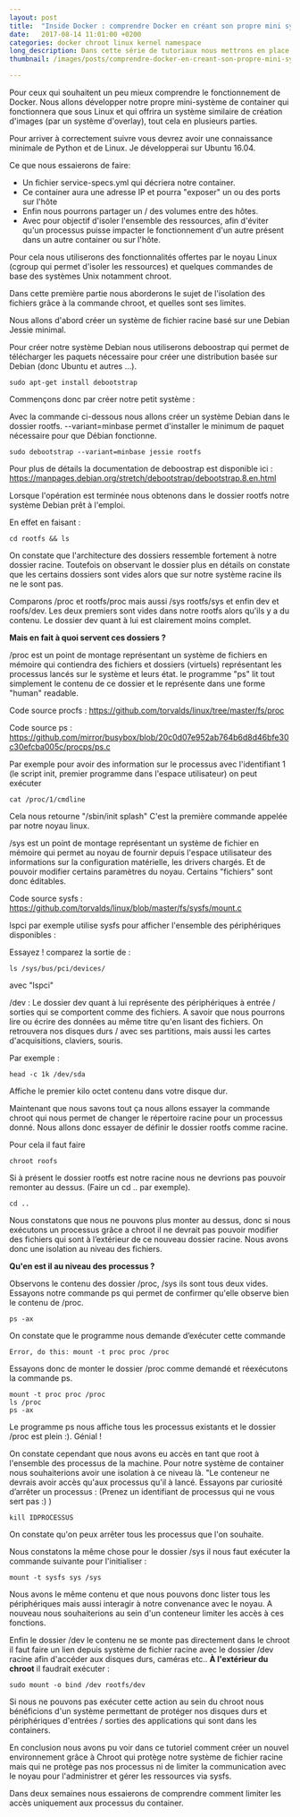 ```yaml
---
layout: post
title:  "Inside Docker : comprendre Docker en créant son propre mini système de container - partie 1 - Chroot."
date:   2017-08-14 11:01:00 +0200
categories: docker chroot linux kernel namespace
long_description: Dans cette série de tutoriaux nous mettrons en place un mini système de container dans le but de comprendre comment fonctionne Docker. 
thumbnail: /images/posts/comprendre-docker-en-creant-son-propre-mini-systeme-de-container-p1/thumbnail.jpeg

---
```


Pour ceux qui souhaitent un peu mieux comprendre le fonctionnement de Docker. Nous allons développer notre propre mini-système de container qui fonctionnera que sous Linux et qui offrira un système similaire de création d'images (par un système d'overlay), tout cela en plusieurs parties.

Pour arriver à correctement suivre vous devrez avoir une connaissance minimale de Python et de Linux. Je développerai sur Ubuntu 16.04.

Ce que nous essaierons de faire:
- Un fichier service-specs.yml qui décriera notre container.
- Ce container aura une adresse IP et pourra "exposer" un ou des ports sur l'hôte
- Enfin nous pourrons partager un / des volumes entre des hôtes.
- Avec pour objectif d'isoler l'ensemble des ressources, afin d'éviter qu'un processus puisse impacter le fonctionnement d'un autre présent dans un autre container ou sur l'hôte.

Pour cela nous utiliserons des fonctionnalités offertes par le noyau Linux (cgroup qui permet d'isoler les ressources) et quelques commandes de base des systèmes Unix notamment chroot.

Dans cette première partie nous aborderons le sujet de l'isolation des fichiers grâce à la commande chroot, et quelles sont ses limites.

Nous allons d'abord créer un système de fichier racine basé sur une Debian Jessie minimal.

Pour créer notre système Debian nous utiliserons deboostrap qui permet de télécharger les paquets nécessaire pour créer une distribution basée sur Debian (donc Ubuntu et autres ...).

```
sudo apt-get install debootstrap
```

Commençons donc par créer notre petit système :

Avec la commande ci-dessous nous allons créer un système Debian dans le dossier rootfs. --variant=minbase permet d'installer le minimum de paquet nécessaire pour que Débian fonctionne.

```
sudo debootstrap --variant=minbase jessie rootfs
```

Pour plus de détails la documentation de deboostrap est disponible ici : https://manpages.debian.org/stretch/debootstrap/debootstrap.8.en.html

Lorsque l'opération est terminée nous obtenons dans le dossier rootfs notre système Debian prêt à l'emploi.

En effet en faisant :

```
cd rootfs && ls
```

On constate que l'architecture des dossiers ressemble fortement à notre dossier racine. Toutefois on observant le dossier plus en détails on constate que les certains dossiers sont vides alors que sur notre système racine ils ne le sont pas.

Comparons /proc et rootfs/proc mais aussi /sys rootfs/sys et enfin dev et roofs/dev. Les deux premiers sont vides dans notre rootfs alors qu'ils y a du contenu. Le dossier dev quant à lui est clairement moins complet.

**Mais en fait à quoi servent ces dossiers ?**

/proc est un point de montage représentant un système de fichiers en mémoire qui contiendra des fichiers et dossiers (virtuels) représentant les processus lancés sur le système et leurs état. le programme "ps" lit tout simplement le contenu de ce dossier et le représente dans une forme "human" readable.

Code source procfs : https://github.com/torvalds/linux/tree/master/fs/proc

Code source ps : https://github.com/mirror/busybox/blob/20c0d07e952ab764b6d8d46bfe30c30efcba005c/procps/ps.c

Par exemple pour avoir des information sur le processus avec l'identifiant 1 (le script init, premier programme dans l'espace utilisateur) on peut exécuter

```
cat /proc/1/cmdline
```

Cela nous retourne "/sbin/init splash" C'est la première commande appelée par notre noyau linux.

/sys est un point de montage représentant un système de fichier en mémoire qui permet au noyau de fournir depuis l'espace utilisateur des informations sur la configuration matérielle, les drivers chargés. Et de pouvoir modifier certains paramètres du noyau. Certains "fichiers" sont donc éditables.

Code source sysfs : https://github.com/torvalds/linux/blob/master/fs/sysfs/mount.c

lspci par exemple utilise sysfs pour afficher l'ensemble des périphériques disponibles :

Essayez ! comparez la sortie de :

```
ls /sys/bus/pci/devices/
```

avec "lspci"

/dev : Le dossier dev quant à lui représente des périphériques à entrée / sorties qui se comportent comme des fichiers. A savoir que nous pourrons lire ou écrire des données au même titre qu'en lisant des fichiers. On retrouvera nos disques durs / avec ses partitions, mais aussi les cartes d'acquisitions, claviers, souris.


Par exemple :

```
head -c 1k /dev/sda
```

Affiche le premier kilo octet contenu dans votre disque dur.

Maintenant que nous savons tout ça nous allons essayer la commande chroot qui nous permet de changer le répertoire racine pour un processus donné. Nous allons donc essayer de définir le dossier rootfs comme racine.

Pour cela il faut faire

```
chroot roofs
```

Si à présent le dossier rootfs est notre racine nous ne devrions pas pouvoir remonter au dessus. (Faire un cd .. par exemple).

```
cd ..
```

Nous constatons que nous ne pouvons plus monter au dessus, donc si nous exécutons un processus grâce a chroot il ne devrait pas pouvoir modifier des fichiers qui sont à l’extérieur de ce nouveau dossier racine. Nous avons donc une isolation au niveau des fichiers.

**Qu'en est il au niveau des processus ?**

Observons le contenu des dossier /proc, /sys ils sont tous deux vides. Essayons notre commande ps qui permet de confirmer qu'elle observe bien le contenu de /proc.


```
ps -ax
```

On constate que le programme nous demande d’exécuter cette commande


```
Error, do this: mount -t proc proc /proc
```

Essayons donc de monter le dossier /proc comme demandé et réexécutons la commande ps.

```
mount -t proc proc /proc
ls /proc﻿
ps -ax
```

Le programme ps nous affiche tous les processus existants et le dossier /proc est plein :). Génial !

On constate cependant que nous avons eu accès en tant que root à l'ensemble des processus de la machine. Pour notre système de container nous souhaiterions avoir une isolation à ce niveau là. "Le conteneur ne devrais avoir accès qu'aux processus qu'il à lancé. Essayons par curiosité d’arrêter un processus : (Prenez un identifiant de processus qui ne vous sert pas :) )


```
kill IDPROCESSUS
```

On constate qu'on peux arrêter tous les processus que l'on souhaite.

Nous constatons la même chose pour le dossier /sys il nous faut exécuter la commande suivante pour l'initialiser :

```
mount -t sysfs sys /sys
```

Nous avons le même contenu et que nous pouvons donc lister tous les périphériques mais aussi interagir à notre convenance avec le noyau. A nouveau nous souhaiterions au sein d'un conteneur limiter les accès à ces fonctions.

Enfin le dossier /dev le contenu ne se monte pas directement dans le chroot il faut faire un lien depuis système de fichier racine avec le dossier /dev racine afin d'accéder aux disques durs, caméras etc.. **À l'extérieur du chroot** il faudrait exécuter :

```
sudo mount -o bind /dev rootfs/dev
```

Si nous ne pouvons pas exécuter cette action au sein du chroot nous bénéficions d'un système permettant de protéger nos disques durs et périphériques d'entrées / sorties des applications qui sont dans les containers.

En conclusion nous avons pu voir dans ce tutoriel comment créer un nouvel environnement grâce à Chroot qui protège notre système de fichier racine mais qui ne protège pas nos processus ni de limiter la communication avec le noyau pour l'administrer et gérer les ressources via sysfs.

Dans deux semaines nous essaierons de comprendre comment limiter les accès uniquement aux processus du container.
